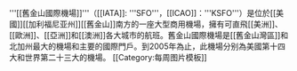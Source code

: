 '''[[舊金山國際機場]]'''（[[IATA]]: '''SFO'''，[[ICAO]]：'''KSFO'''）是位於[[美國]][[加利福尼亚州]][[舊金山]]南方的一座大型商用機場，擁有可直飛[[美洲]]、[[歐洲]]、[[亞洲]]和[[澳洲]]各大城市的航班。舊金山國際機場是[[舊金山灣區]]和北加州最大的機場和主要的國際門戶。到2005年為止，此機場分别為美國第十四大和世界第二十三大的機場。
<noinclude>[[Category:每周图片模板]]</noinclude>